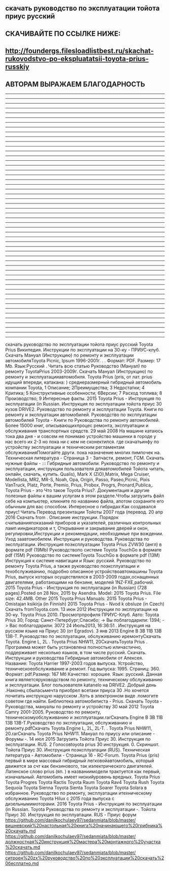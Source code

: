скачать руководство по эксплуатации тойота приус русский
--------------------------------------------------
СКАЧИВАЙТЕ ПО ССЫЛКЕ НИЖЕ:
--------------------------------------------------
http://foundergs.filesloadlistbest.ru/skachat-rukovodstvo-po-ekspluatatsii-toyota-prius-russkiy
--------------------------------------------------
АВТОРАМ ВЫРАЖАЕМ БЛАГОДАРНОСТЬ
--------------------------------------------------
--------------------------------------------------
--------------------------------------------------
--------------------------------------------------
--------------------------------------------------
--------------------------------------------------
--------------------------------------------------
--------------------------------------------------
--------------------------------------------------
--------------------------------------------------
--------------------------------------------------
--------------------------------------------------
--------------------------------------------------
--------------------------------------------------
--------------------------------------------------
--------------------------------------------------
--------------------------------------------------
--------------------------------------------------
--------------------------------------------------
--------------------------------------------------
--------------------------------------------------
--------------------------------------------------
--------------------------------------------------
--------------------------------------------------
--------------------------------------------------
--------------------------------------------------
--------------------------------------------------
--------------------------------------------------
--------------------------------------------------
--------------------------------------------------
--------------------------------------------------
--------------------------------------------------
--------------------------------------------------
--------------------------------------------------
--------------------------------------------------
--------------------------------------------------
--------------------------------------------------
--------------------------------------------------
--------------------------------------------------
--------------------------------------------------
--------------------------------------------------
--------------------------------------------------
--------------------------------------------------
--------------------------------------------------
--------------------------------------------------
--------------------------------------------------
--------------------------------------------------
--------------------------------------------------
--------------------------------------------------
--------------------------------------------------
--------------------------------------------------
--------------------------------------------------
--------------------------------------------------
скачать руководство по эксплуатации тойота приус русский Toyota Prius  Википедия. Инструкции по эксплуатации на 30-ку - ПРИУС-клуб. Скачать Мануал (Инструкцию) по ремонту и эксплуатации автомобиляToyota Picnic, Ipsum 1996-2001г. . . Формат: PDF. Размер: 17 Mb. Язык:Русский . Читать всю статью  Руководство (Мануал) по ремонту ToyotaPrius 2003-2009г. Скачать Мануал (Инструкцию) по ремонту и эксплуатацииавтомобиля. Toyota Prius (pris, от лат. prius идущий впереди, катакана: ) среднеразмерный гибридный автомобиль компании Toyota,  1 Описание; 2Преимущества; 3 Недостатки; 4 Критика; 5 Конструктивные особенности; 6Версии; 7 Расход топлива; 8 Производство; 9 Интересные факты. 2015 Toyota Prius - Инструкция по эксплуатации (in Russian. Инструкция по эксплуатации тойота приус 30 кузов  DRIVE2. Руководство по ремонту и эксплуатации Toyota. Книги по ремонту и эксплуатации автомобилей. Руководство по эксплуатации автомобилей Toyota - Книги по
Руководства по ремонту автомобилей. Более 15000 книг, описывающихпроцес ремонта, эксплуатации и обслуживания транспортных средств. 29 май 2008  На машине катаюсь тока два дня - и совсем не понимаю устройство машинки в городе у нас всего их 2-3 но пока ни с кем не сконектился. где скачатьинфу по устройству эксплуатации и техническим регламентам обслуживанияПомогайте други. пока назначение многих пимпочек на. Техническая литература - Страница 3 - Запчасти, ремонт, ГСМ. Скачать нужные файлы -  ::: Гибридные автомобили. Руководство по ремонту и эксплуатации, инструкции пользователя дляавтомобилей Тойота читать, онлайн, скачать, купить.  Qualis), Mark X (ZiO),Matrix, Mega Cruiser, Modellista, MR2, MR-S, Noah, Opa, Origin, Passo, Paseo,Picnic, Pixis VanTruck, Platz, Porte, Premio, Prius, Probox, Progrs, Pronard,Publica,. Toyota Prius - это Что такое Toyota Prius?. Документация и другие полезные файлы к вашим услугам в этом разделе.Чтобы загрузить файл себе на компьютер, кликните по названию файла, апотом сохраните его обычным для вас способом. Интересное о гибридах:Как создавался приус! Читать  Перевод презентации Тойоты 2007 года (перевод. 20 апр 2016  Скачать from . Описание инструкции. Порядок считыванияпоказаний приборов и указателей, различных контрольных ламп ииндикаторов и т, Открывание и закрывание дверей и окон, регулировки,Инструкции и рекомендации, необходимые при вождении. Уход заавтомобилем. Инструкции и руководства. Руководства по эксплуатации. Инструкция поэксплуатации Toyota Prius ZVW30 (англ) в формате pdf (19Mb)  Руководствопо системе Toyota TouchGo в формате pdf (15М)  Руководство по системеToyota TouchGo в формате pdf (13М)  Инструкция к системе навигации и
Язык: русский. Руководство по ремонту Toyota Prius, а также руководство поэксплуатации и техобслуживанию, подробно описанное устройствоавтомашины Toyota Prius, выпуск которых осуществлялся в 2003-2009 годах,оснащенных двигателями, работающими на бензине, моделей 1NZ-FXE,рабочий. 2015 Toyota Prius - Инструкция по эксплуатации (in Russian) (728 pages).Posted on 28 Nov, 2015 by Asendra. Model: 2015 Toyota Prius. File size: 42.4MB. Other 2015 Toyota Prius Manuals: 2015 Toyota Prius - Omistajan ksikirja (in Finnish)  2015 Toyota Prius - Nvod k obsluze (in Czech)  Скачать fromToyota.com. 13 июн 2012  Инструкции по эксплуатации на 30-ку.  Toyota Prius 2010. Просмотрпрофиля  ПРИУС-Клуб. Авто: Toyota Prius 30; Город: Санкт-Петербург;Спасибо; -> Вы поблагодарили: 1394; -> Вас поблагодарили: 3072  24 Июль2013, 16:36:51 . Инструкция на русском языке на Приус 30 (от Egradov). 3 янв 2013  Engine B 3B 11B 13B 13B-T. Руководство по эксплуатации, обслуживанию иремонтуСкачать Toyota. Engine L, 2L . Toyota Prius NHW11, 20СкачатьToyota Prius . Программа может быть установлена полностью иличастично, поддерживает несколько языков, в том числе русский. Скачать. Инструкции и руководства  Гибридные автомобили от Алексея. Название: Toyota Harrier 1997-2003 годов выпуска. Устройство, техническоеобслуживание и ремонт. Год выпуска: 1995. Страниц: 360. Формат: pdf.Размер: 167 Мб Качество: хорошее. Язык: русский. Данная книга являетсяруководством по ремонту, техническому обслуживанию и эксплуатации. Блог пользователя katanelo на DRIVE2. Добрый день .Наконец сбыласьмечта  приобрел всетаки приуса 30 .Но хочется почитать инструкцую нарусском .Хоть в электронном виде .помогите советом где найти. Библиотека автомобилиста - Prius. Скачать Toyota - Руководства, мануалы по ремонту и устройству
30 май 2012  Toyota Camry 2001-2005. Руководство по ремонту, техническомуобслуживанию и эксплуатации.rarСкачать  Engine B 3B 11B 13B 13B-T.Руководство по эксплуатации, обслуживанию и ремонту.pdfСкачать Toyota.Engine L, 2L, 2L-T. . Toyota Prius NHW11, 20.rarСкачать Toyota Prius NHW11. Мануал по приусу или описание - Форумы -. 14 июл 2015  Загрузить Тойота Приус 30. Инструкция по эксплуатации. RUS.  2 Голосовtoyota prius 30 инструкция. 0. Скриншот. Тойота Приус 30. Инструкция поэксплуатации (RUS). Техническая литература - Автомобили - Страница 16 - RC-Forum. Toyota Prius (pris)  первый в мире массовый гибридный легковойавтомобиль, который движется за счт как бензинового, так иэлектрического двигателей. Латинское слово prius (яп. ) в названиимодели трактуется как первый, изначальный. Автомобиль имеет низкийуровень вредных. Toyota Prius  Toyota Progres  Toyota Ractis  Toyota Raum  Toyota Rav4 Toyota Rush  Toyota Sequoia  Toyota Sienna  Toyota Sienta  Toyota Soarer Toyota Solara  в избранное. Руководство по ремонту, эксплуатации итехническому обслуживанию Toyota Hilux с 2015 года выпуска с дизельнымимоторами. 2016 Toyota Prius - Инструкция по эксплуатации (in Russian. Toyota Руководства по ремонту и эксплуатации -. Тойота Приус 30. Инструкция по эксплуатации. RUS - Приус форум
https://github.com/danilkochulaev97/sedanmiata/blob/master/вишневский%20настольная%20книга%20начинающего%20грибника%20скачать.md
https://github.com/danilkochulaev97/sedanmiata/blob/master/должностная%20инструкция%20мастера%20монтажного%20участка%20скачать.md
https://github.com/danilkochulaev97/sedanmiata/blob/master/ситроен%20zx%20руководство%20по%20эксплуатации%20скачать%20бесплатно.md
